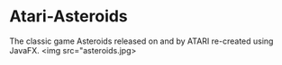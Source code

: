 # Atari-Asteroids
The classic game Asteroids released on and by ATARI re-created using JavaFX.
<img src="asteroids.jpg>